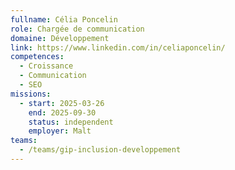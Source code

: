 ```yaml
---
fullname: Célia Poncelin
role: Chargée de communication
domaine: Développement
link: https://www.linkedin.com/in/celiaponcelin/
competences:
  - Croissance
  - Communication
  - SEO
missions:
  - start: 2025-03-26
    end: 2025-09-30
    status: independent
    employer: Malt
teams:
  - /teams/gip-inclusion-developpement
---
```

